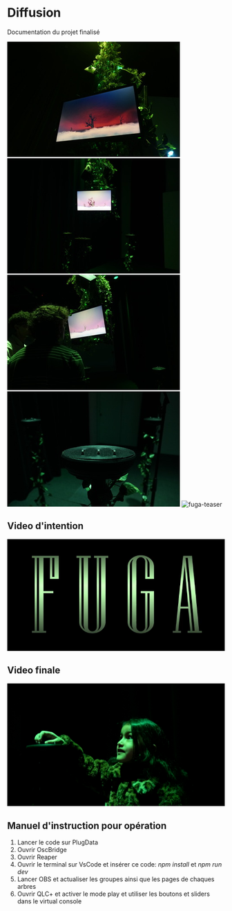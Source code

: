 # Diffusion

Documentation du projet finalisé 

![écran1](../50_diffusion/ecran1.jpg)
![face](../50_diffusion/face.jpg)
![haut](../50_diffusion/haut.jpg)
![support](../50_diffusion/support.jpg)
![fuga-teaser](https://github.com/user-attachments/assets/d0af94f1-e324-462f-bc5d-50bbbe2830f8)


## Video d'intention
 [![Vidéo explicative](../Assets/Images/synopsis/miniature-intention.png)](https://youtu.be/rhUf4A05L-w)


## Video finale
[![Vidéo promotionnel](Assets/Images/Realisation/thub.jpg)](https://www.youtube.com/watch?v=e6qNc1Dp68Q)


## Manuel d'instruction pour opération

1. Lancer le code sur PlugData
2. Ouvrir OscBridge
3. Ouvrir Reaper
4. Ouvrir le terminal sur VsCode et insérer ce code: *npm install* et *npm run dev*
5. Lancer OBS et actualiser les groupes ainsi que les pages de chaques arbres
6. Ouvrir QLC+ et activer le mode play et utiliser les boutons et sliders dans le virtual console
